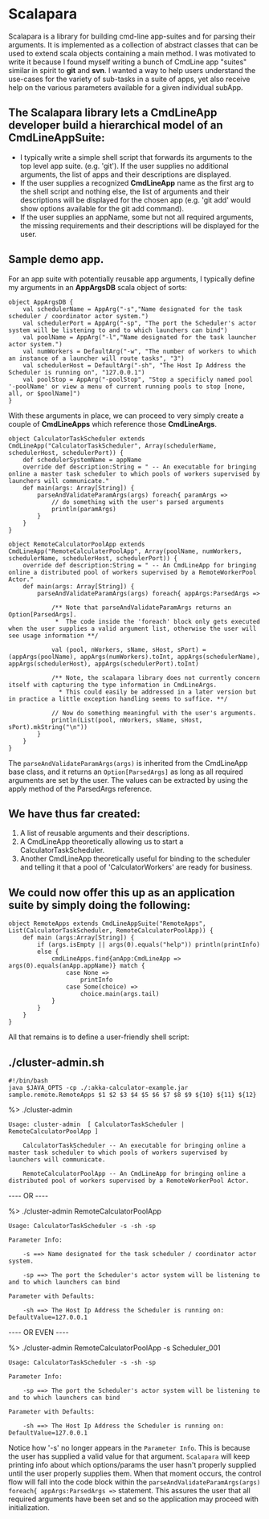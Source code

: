 # Scalapara

Scalapara is a library for building cmd-line app-suites and for parsing their arguments.  It is implemented as a collection of abstract classes that can be used to extend scala objects containing a main method.  I was motivated to write it because I found myself writing a bunch of CmdLine app "suites" similar in spirit to __git__ and __svn__.  I wanted a way to help users understand the use-cases for the variety of sub-tasks in a suite of apps, yet also receive help on the various parameters available for a given individual subApp. 

## The Scalapara library lets a CmdLineApp developer build a hierarchical model of an CmdLineAppSuite:
* I typically write a simple shell script that forwards its arguments to the top level app suite. (e.g. 'git').  If the user supplies no additional arguments, the list of apps and their descriptions are displayed.
* If the user supplies a recognized __CmdLineApp__ name as the first arg to the shell script and nothing else, the list of arguments and their descriptions will be displayed for the chosen app (e.g. 'git add' would show options available for the git add command).
* If the user supplies an appName, some but not all required arguments, the missing requirements and their descriptions will be displayed for the user.

## Sample demo app.
For an app suite with potentially reusable app arguments, I typically define my arguments in an __AppArgsDB__ scala object of sorts:

	object AppArgsDB {
		val schedulerName = AppArg("-s","Name designated for the task scheduler / coordinator actor system.")
		val schedulerPort = AppArg("-sp", "The port the Scheduler's actor system will be listening to and to which launchers can bind")
		val poolName = AppArg("-l","Name designated for the task launcher actor system.")
		val numWorkers = DefaultArg("-w", "The number of workers to which an instance of a launcher will route tasks", "3")
		val schedulerHost = DefaultArg("-sh", "The Host Ip Address the Scheduler is running on", "127.0.0.1")
		val poolStop = AppArg("-poolStop", "Stop a specificly named pool '-poolName' or view a menu of current running pools to stop [none, all, or $poolName]")
	}

With these arguments in place, we can proceed to very simply create a couple of __CmdLineApps__ which reference those __CmdLineArgs__.

	object CalculatorTaskScheduler extends CmdLineApp("CalculatorTaskScheduler", Array(schedulerName, schedulerHost, schedulerPort)) {
		def schedulerSystemName = appName
		override def description:String = " -- An executable for bringing online a master task scheduler to which pools of workers supervised by launchers will communicate."
		def main(args: Array[String]) {
			parseAndValidateParamArgs(args) foreach{ paramArgs =>
				// do something with the user's parsed arguments
				println(paramArgs)
			}
		}
	}

	object RemoteCalculatorPoolApp extends CmdLineApp("RemoteCalculaterPoolApp", Array(poolName, numWorkers, schedulerName, schedulerHost, schedulerPort)) {
  		override def description:String = " -- An CmdLineApp for bringing online a distributed pool of workers supervised by a RemoteWorkerPool Actor."
		def main(args: Array[String]) {
			parseAndValidateParamArgs(args) foreach{ appArgs:ParsedArgs => 
				
				/** Note that parseAndValidateParamArgs returns an Option[ParsedArgs].  
				 *  The code inside the 'foreach' block only gets executed when the user supplies a valid argument list, otherwise the user will see usage information **/
				
				val (pool, nWorkers, sName, sHost, sPort) = (appArgs(poolName), appArgs(numWorkers).toInt, appArgs(schedulerName), appArgs(schedulerHost), appArgs(schedulerPort).toInt)
				
				/** Note, the scalapara library does not currently concern itself with capturing the type information in CmdLineArgs.  
				  * This could easily be addressed in a later version but in practice a little exception handling seems to suffice. **/
				
				// Now do something meaningful with the user's arguments.
				println(List(pool, nWorkers, sName, sHost, sPort).mkString("\n"))
			}
		}
	}

The ```parseAndValidateParamArgs(args)``` is inherited from the CmdLineApp base class, and it returns an ```Option[ParsedArgs]``` as long as all required arguments are set by the user.  The values can be extracted by using the apply method of the ParsedArgs reference.

## We have thus far created: 
1. A list of reusable arguments and their descriptions.
2. A CmdLineApp theoretically allowing us to start a CalculatorTaskScheduler.
3. Another CmdLineApp theoretically useful for binding to the scheduler and telling it that a pool of 'CalculatorWorkers' are ready for business.

## We could now offer this up as an application suite by simply doing the following: 
	object RemoteApps extends CmdLineAppSuite("RemoteApps", List(CalculatorTaskScheduler, RemoteCalculatorPoolApp)) {
		def main (args:Array[String]) {
			if (args.isEmpty || args(0).equals("help")) println(printInfo)
			else {
				cmdLineApps.find{anApp:CmdLineApp =>  args(0).equals(anApp.appName)} match {
					case None =>
						printInfo
					case Some(choice) =>
						choice.main(args.tail)
				}
			}
		}
	}

All that remains is to define a user-friendly shell script:
## ./cluster-admin.sh 
	#!/bin/bash
	java $JAVA_OPTS -cp ./:akka-calculator-example.jar sample.remote.RemoteApps $1 $2 $3 $4 $5 $6 $7 $8 $9 ${10} ${11} ${12}

%> ./cluster-admin

	Usage: cluster-admin  [ CalculatorTaskScheduler | RemoteCalculatorPoolApp ] 

		CalculatorTaskScheduler -- An executable for bringing online a master task scheduler to which pools of workers supervised by launchers will communicate.

		RemoteCalculatorPoolApp -- An CmdLineApp for bringing online a distributed pool of workers supervised by a RemoteWorkerPool Actor.

----  OR  ----

%> ./cluster-admin RemoteCalculatorPoolApp 

	Usage: CalculatorTaskScheduler -s -sh -sp

	Parameter Info: 

		-s ==> Name designated for the task scheduler / coordinator actor system.

		-sp ==> The port the Scheduler's actor system will be listening to and to which launchers can bind

	Parameter with Defaults:

		-sh ==> The Host Ip Address the Scheduler is running on: DefaultValue=127.0.0.1

----  OR EVEN ----

%> ./cluster-admin RemoteCalculatorPoolApp -s Scheduler_001

	Usage: CalculatorTaskScheduler -s -sh -sp

	Parameter Info: 

		-sp ==> The port the Scheduler's actor system will be listening to and to which launchers can bind

	Parameter with Defaults:

		-sh ==> The Host Ip Address the Scheduler is running on: DefaultValue=127.0.0.1


Notice how '-s' no longer appears in the ```Parameter Info```.  This is because the user has supplied a valid value for that argument.  ```Scalapara``` will keep printing info about which options/params the user hasn't properly supplied until the user properly supplies them.  When that moment occurs, the control flow will fall into the code block within the ```parseAndValidateParamArgs(args) foreach{ appArgs:ParsedArgs =>``` statement.  This assures the user that all required arguments have been set and so the application may proceed with initialization.

